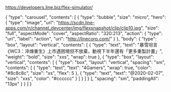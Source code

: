 https://developers.line.biz/flex-simulator/

{
  "type": "carousel",
  "contents": [
    {
      "type": "bubble",
      "size": "micro",
      "hero": {
        "type": "image",
        "url": "https://scdn.line-apps.com/n/channel_devcenter/img/flexsnapshot/clip/clip10.jpg",
        "size": "full",
        "aspectMode": "cover",
        "aspectRatio": "320:213",
        "action": {
          "type": "uri",
          "label": "action",
          "uri": "http://linecorp.com/"
        }
      },
      "body": {
        "type": "box",
        "layout": "vertical",
        "contents": [
          {
            "type": "text",
            "text": "暴雪坦言《WC3：淬煉重生》上市遇困境但不放棄，動視下半年還有「更多重製計畫」",
            "weight": "bold",
            "size": "xxs",
            "wrap": true
          },
          {
            "type": "box",
            "layout": "vertical",
            "contents": [
              {
                "type": "box",
                "layout": "vertical",
                "spacing": "sm",
                "contents": [
                  {
                    "type": "text",
                    "text": "4Gamers",
                    "wrap": true,
                    "color": "#8c8c8c",
                    "size": "xs",
                    "flex": 5
                  },
                  {
                    "type": "text",
                    "text": "@2020-02-07",
                    "size": "xxs",
                    "color": "#cccccc"
                  }
                ]
              }
            ]
          }
        ],
        "spacing": "sm",
        "paddingAll": "13px"
      }
    }
  ]
}
